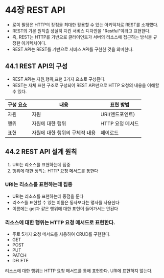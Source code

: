# 44장 REST API

- 로이 필딩은 HTTP의 장점을 최대한 활용할 수 있는 아키텍처로 REST를 소개했다.
- REST의 기본 원칙츨 성실히 지킨 서비스 디자인을 "Restful"이라고 표현한다.
- 즉, REST는 HTTP를 기반으로 클라이언트가 서버의 리소스에 접근하는 방식을 규정한 아키텍처이다.
- REST API는 REST를 기반으로 서비스 API를 구현한 것을 의미한다.

## 44.1 REST API의 구성

- REST API는 자원,행위,표현 3가지 요소로 구성된다.
- REST는 자체 표현 구조로 구성되어 REST API만으로 HTTP 요청의 내용을 이해할 수 있다.


|구성 요쇼|내용|표현 방법|
|------|---|---|
|자원|자원|URI(엔드포인트)|
|행위|자원에 대한 행위|HTTP 요청 메서드|
|표현|자원에 대한 행위의 구체적 내용|페이로드|

## 44.2 REST API 설계 원칙

1. URI는 리소스를 표현하는데 집중
2. 행위에 대한 정의는 HTTP 요청 메서드를 통한다

### URI는 리소스를 표현하는데 집중
- URI는 리소스를 표현하는데 중점을 둔다
- 리소스를 표현할 수 있는 이름은 동사보다는 명사를 사용한다
- 이름에는 get과 같은 행위에 대한 표현이 들어가서는 안된다

### 리소스에 대한 행위는 HTTP 요청 메서드로 표현한다.
- 주로 5가지 요청 메서드를 사용하여 CRUD를 구현한다.
- GET
- POST
- PUT
- PATCH
- DELETE

리소스에 대한 행위는 HTTP 요청 메서드를 통해 표현한다. URI에 표현하지 않는다.

